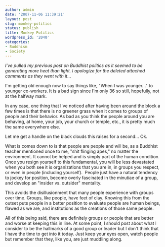 ```yaml
---
author: admin
date: '2007-11-06 11:39:21'
layout: post
slug: monkey-politics
status: publish
title: Monkey Politics
wordpress_id: '2040'
categories:
- Buddhism
- Society
---
```

<em>I've pulled my previous post on Buddhist politics as it seemed to be generating more heat than light. I apologize for the deleted attached comments as they went with it... </em>

I'm getting old enough now to say things like, "When I was younger..." to younger co-workers. It is a bad sign since I'm only 36 so still, hopefully, not at the halfway mark.

In any case, one thing that I've noticed after having been around the block a few times is that there is no greener grass when it comes to groups of people and their behavior. As bad as you think the people around you are behaving, at home, your job, your church or temple, etc., it is pretty much the same everywhere else.

Let me get a handle on the black clouds this raises for a second... Ok.

What is comes down to is that people are people and will be, as a Buddhist teacher mentioned once to me, "shit flinging apes," no matter the environment. It cannot be helped and is simply part of the human condition. Once you resign yourself to this fundamental, you will be less devastated when you both see it is organizations that you are in, in groups you respect, or even in people (including yourself).  People just have a natural tendency to jockey for position, become overly fascinated in the minutiae of a group, and develop an "insider vs. outsider" mentality.

This avoids the disillusionment that many people experience with groups over time. Groups, like people, have feet of clay. Knowing this from the outset puts people in a better position to evaluate people are human beings, flawed as we are, and institutions as the creations of those same people.

All of this being said, there are definitely groups or people that are better and worse at keeping this in line. At some point, I should post about what I consider to be the hallmarks of a good group or leader but I don't think that I have the time to get into it today. Just keep your eyes open, watch people but remember that they, like you, are just muddling along.
